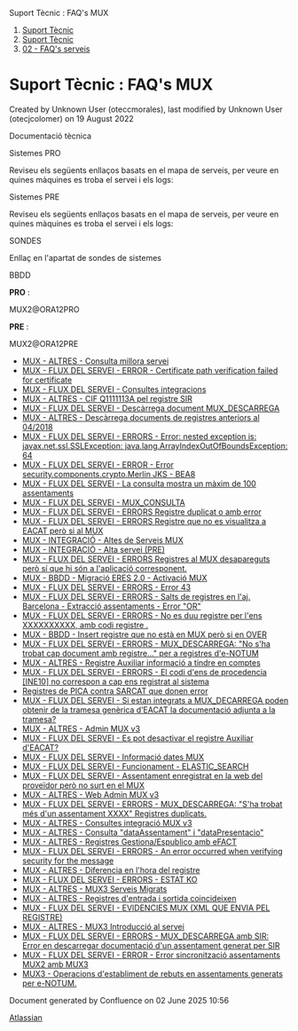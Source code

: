 Suport Tècnic : FAQ's MUX  

1.  [Suport Tècnic](index.md)
2.  [Suport Tècnic](13893782.md)
3.  [02 - FAQ's serveis](26313393.md)

Suport Tècnic : FAQ's MUX
=========================

Created by Unknown User (oteccmorales), last modified by Unknown User (otecjcolomer) on 19 August 2022

Documentació tècnica

Sistemes PRO

Reviseu els següents enllaços basats en el mapa de serveis, per veure en quines màquines es troba el servei i els logs:

  

     

Sistemes PRE

Reviseu els següents enllaços basats en el mapa de serveis, per veure en quines màquines es troba el servei i els logs:

  

     

SONDES

Enllaç en l'apartat de sondes de sistemes

BBDD

**PRO** :

MUX2@ORA12PRO

**PRE** :

MUX2@ORA12PRE

*   [MUX - ALTRES - Consulta millora servei](MUX---ALTRES---Consulta-millora-servei_26313651.md)
*   [MUX - FLUX DEL SERVEI - ERROR - Certificate path verification failed for certificate](MUX---FLUX-DEL-SERVEI---ERROR---Certificate-path-verification-failed-for-certificate_26313605.md)
*   [MUX - FLUX DEL SERVEI - Consultes integracions](MUX---FLUX-DEL-SERVEI---Consultes-integracions_26313619.md)
*   [MUX - ALTRES - CIF Q1111113A pel registre SIR](MUX---ALTRES---CIF-Q1111113A-pel-registre-SIR_26313429.md)
*   [MUX - FLUX DEL SERVEI - Descàrrega document MUX\_DESCARREGA](26313368.md)
*   [MUX - ALTRES - Descàrrega documents de registres anteriors al 04/2018](26318788.md)
*   [MUX - FLUX DEL SERVEI - ERRORS - Error: nested exception is: javax.net.ssl.SSLException: java.lang.ArrayIndexOutOfBoundsException: 64](26313364.md)
*   [MUX - FLUX DEL SERVEI - ERROR - Error security.components.crypto.Merlin JKS - BEA8](MUX---FLUX-DEL-SERVEI---ERROR---Error-security.components.crypto.Merlin--JKS---BEA8_26313424.md)
*   [MUX - FLUX DEL SERVEI - La consulta mostra un màxim de 100 assentaments](26313648.md)
*   [MUX - FLUX DEL SERVEI - MUX\_CONSULTA](MUX---FLUX-DEL-SERVEI---MUX_CONSULTA_26313383.md)
*   [MUX - FLUX DEL SERVEI - ERRORS Registre duplicat o amb error](MUX---FLUX-DEL-SERVEI---ERRORS-Registre-duplicat-o-amb-error_26313324.md)
*   [MUX - FLUX DEL SERVEI - ERRORS Registre que no es visualitza a EACAT però si al MUX](26313465.md)
*   [MUX - INTEGRACIÓ - Altes de Serveis MUX](16777265.md)
*   [MUX - INTEGRACIÓ - Alta servei (PRE)](26313555.md)
*   [MUX - FLUX DEL SERVEI - ERRORS Registres al MUX desapareguts però sí que hi són a l'aplicació corresponent.](26313243.md)
*   [MUX - BBDD - Migració ERES 2.0 - Activació MUX](18743309.md)
*   [MUX - FLUX DEL SERVEI - ERRORS - Error 43](MUX---FLUX-DEL-SERVEI---ERRORS---Error-43_28705662.md)
*   [MUX - FLUX DEL SERVEI - ERRORS - Salts de registres en l'aj. Barcelona - Extracció assentaments - Error "OR"](30867838.md)
*   [MUX - FLUX DEL SERVEI - ERRORS - No es duu registre per l'ens XXXXXXXXXX, amb codi registre .](30867885.md)
*   [MUX - BBDD - Insert registre que no està en MUX però si en OVER](30869527.md)
*   [MUX - FLUX DEL SERVEI - ERRORS - MUX\_DESCARREGA: "No s'ha trobat cap document amb registre..." per a registres d'e-NOTUM](30870033.md)
*   [MUX - ALTRES - Registre Auxiliar informació a tindre en comptes](36339966.md)
*   [MUX - FLUX DEL SERVEI - ERRORS - El codi d'ens de procedencia \[INE10\] no correspon a cap ens registrat al sistema](36340964.md)
*   [Registres de PICA contra SARCAT que donen error](Registres-de-PICA-contra-SARCAT-que-donen-error_41517937.md)
*   [MUX - FLUX DEL SERVEI - Si estan integrats a MUX\_DECARREGA poden obtenir de la tramesa genèrica d’EACAT la documentació adjunta a la tramesa?](41518314.md)
*   [MUX - ALTRES - Admin MUX v3](MUX---ALTRES---Admin-MUX-v3_41520812.md)
*   [MUX - FLUX DEL SERVEI - Es pot desactivar el registre Auxiliar d'EACAT?](41523971.md)
*   [MUX - FLUX DEL SERVEI - Informació dates MUX](64979442.md)
*   [MUX - FLUX DEL SERVEI - Funcionament - ELASTIC\_SEARCH](MUX---FLUX-DEL-SERVEI---Funcionament---ELASTIC_SEARCH_64980841.md)
*   [MUX - FLUX DEL SERVEI - Assentament enregistrat en la web del proveïdor però no surt en el MUX](64981125.md)
*   [MUX - ALTRES - Web Admin MUX v3](MUX---ALTRES---Web-Admin-MUX-v3_64981568.md)
*   [MUX - FLUX DEL SERVEI - ERRORS - MUX\_DESCARREGA: "S'ha trobat més d'un assentament XXXX" Registres duplicats.](64981778.md)
*   [MUX - ALTRES - Consultes integració MUX v3](77824510.md)
*   [MUX - ALTRES - Consulta "dataAssentament" i "dataPresentacio"](77824526.md)
*   [MUX - ALTRES - Registres Gestiona/Espublico amb eFACT](81854482.md)
*   [MUX - FLUX DEL SERVEI - ERRORS - An error occurred when verifying security for the message](MUX---FLUX-DEL-SERVEI---ERRORS---An-error-occurred-when-verifying-security-for-the-message_81854555.md)
*   [MUX - ALTRES - Diferencia en l'hora del registre](81854974.md)
*   [MUX - FLUX DEL SERVEI - ERRORS - ESTAT KO](MUX---FLUX-DEL-SERVEI---ERRORS---ESTAT-KO_81854978.md)
*   [MUX - ALTRES - MUX3 Serveis Migrats](MUX---ALTRES---MUX3-Serveis-Migrats_81854987.md)
*   [MUX - ALTRES - Registres d'entrada i sortida coincideixen](81855408.md)
*   [MUX - FLUX DEL SERVEI - EVIDENCIES MUX (XML QUE ENVIA PEL REGISTRE)](81855441.md)
*   [MUX - ALTRES - MUX3 Introducció al servei](81855475.md)
*   [MUX - FLUX DEL SERVEI - ERRORS - MUX\_DESCARREGA amb SIR: Error en descarregar documentació d'un assentament generat per SIR](93356304.md)
*   [MUX - FLUX DEL SERVEI - ERROR - Error sincronització assentaments MUX2 amb MUX3](100008176.md)
*   [MUX3 - Operacions d'establiment de rebuts en assentaments generats per e-NOTUM.](124911663.md)

Document generated by Confluence on 02 June 2025 10:56

[Atlassian](http://www.atlassian.com/)